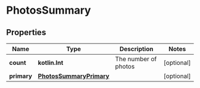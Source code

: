 
# PhotosSummary

## Properties
Name | Type | Description | Notes
------------ | ------------- | ------------- | -------------
**count** | **kotlin.Int** | The number of photos |  [optional]
**primary** | [**PhotosSummaryPrimary**](PhotosSummaryPrimary.md) |  |  [optional]




